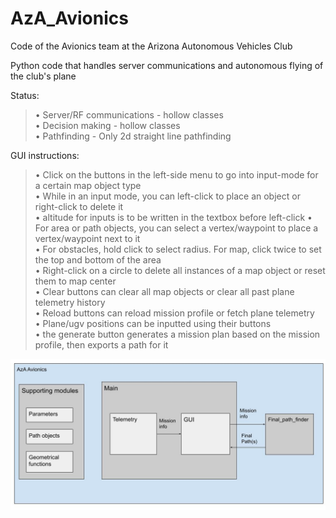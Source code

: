 # AzA_Avionics  
Code of the Avionics team at the Arizona Autonomous Vehicles Club  
  
Python code that handles server communications and autonomous flying of the club's plane  
  
Status:  
> • Server/RF communications - hollow classes  
> • Decision making - hollow classes  
> • Pathfinding - Only 2d straight line pathfinding  

GUI instructions:  
> • Click on the buttons in the left-side menu to go into input-mode for a certain map object type  
> • While in an input mode, you can left-click to place an object or right-click to delete it    
> • altitude for inputs is to be written in the textbox before left-click
> • For area or path objects, you can select a vertex/waypoint to place a vertex/waypoint next to it  
> • For obstacles, hold click to select radius. For map, click twice to set the top and bottom of the area  
> • Right-click on a circle to delete all instances of a map object or reset them to map center  
> • Clear buttons can clear all map objects or clear all past plane telemetry history  
> • Reload buttons can reload mission profile or fetch plane telemetry  
> • Plane/ugv positions can be inputted using their buttons  
> • the generate button generates a mission plan based on the mission profile, then exports a path for it

![Diagrams/AzA_Avionics_diagram.jpg](doc/AzA_Avionics_diagram.jpg)
